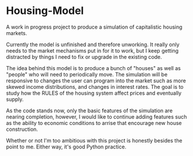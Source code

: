 # Housing-Model
A work in progress project to produce a simulation of capitalistic housing markets.

Currently the model is unfinished and therefore unworking.
It really only needs to the market mechanisms put in for it to work, but I keep getting
distracted by things I need to fix or upgrade in the existing code.

The idea behind this model is to produce a bunch of "houses" as well as "people" who
will need to periodically move. The simulation will be responsive to changes the user
can program into the market such as more skewed income distributions, and changes in 
interest rates. The goal is to study how the RULES of the housing system affect prices
and eventually supply.

As the code stands now, only the basic features of the simulation are nearing completion,
however, I would like to continue adding features such as the ability to economic conditions
to arrise that encourage new house construction.

Whether or not I'm too ambitious with this project is honestly besides the point to me.
Either way, it's good Python practice.
